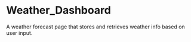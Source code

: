 # Weather_Dashboard
A weather forecast page that stores and retrieves weather info based on user input.
